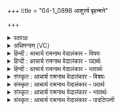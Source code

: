 +++
title = "04-1_0898 आशुरर्ष बृहन्मते"

+++
<details><summary>पदपाठः</summary>

आ꣣शुः꣡। अ꣣र्ष। बृहन्मते। बृहत्। मते। प꣡रि꣢꣯। प्रि꣣ये꣡ण꣢। धा꣡म्ना꣢꣯। य꣡त्र꣢꣯। दे꣡वाः꣢। इ꣡ति꣢꣯। ब्रु꣡व꣢꣯न्। ८९८।
</details>

<details><summary>अधिमन्त्रम् (VC)</summary>

- पवमानः सोमः
- बृहन्मतिराङ्गिरसः
- गायत्री
- षड्जः
</details>

<details><summary>हिन्दी : आचार्य रामनाथ वेदालंकार - विषयः</summary>

प्रथम मन्त्र में परमात्मा का आह्वान है ॥
</details>

<details><summary>हिन्दी : आचार्य रामनाथ वेदालंकार - पदार्थः</summary>

पदार्थान्वयभाषाः -  हे (बृहन्मते) महामति से युक्त एवं महामति को देनेवाले परमेश ! (यत्र देवाः) जहाँ दिव्यगुण रहते हैं,वहां मेरा निवास है (इति ब्रुवन्) यह कहते हुए आप (प्रियेण धाम्ना) अपने मधुर तेज के साथ (आशुः) शीघ्रकारी होते हुए (परि अर्ष) हमारे जीवन में चारों ओर व्याप्त हो जाएँ ॥१॥
</details>

<details><summary>हिन्दी : आचार्य रामनाथ वेदालंकार - भावार्थः</summary>

भावार्थभाषाः -  परमात्मा की कृपा प्राप्त करने के लिए अपने आत्मा में दिव्य गुणों को धारण करना चाहिए ॥१॥
</details>

<details><summary>संस्कृत : आचार्य रामनाथ वेदालंकार - विषयः</summary>

तत्रादौ परमात्मानमाह्वयति।
</details>

<details><summary>संस्कृत : आचार्य रामनाथ वेदालंकार - पदार्थः</summary>

पदार्थान्वयभाषाः -  हे (बृहन्मते) महामते,महामतिप्रदायक परमेश ![बृहती मतिः यस्य यस्माद् वा स बृहन्मतिः।] (यत्र देवाः) यत्र दिव्यगुणाः सन्ति तत्र मम निवासः (इति ब्रुवन्) इति कथयन् त्वम् (प्रियेण धाम्ना) स्वकीयेन मधुरेण तेजसा सह (आशुः) शीघ्रः सन् (परि अर्ष) अस्माकं जीवनं परितो व्याप्नुहि ॥१॥
</details>

<details><summary>संस्कृत : आचार्य रामनाथ वेदालंकार - भावार्थः</summary>

भावार्थभाषाः -  परमात्मनः कृपां प्राप्तुं स्वात्मनि दिव्यगुणा धारणीयाः ॥१॥
</details>

<details><summary>संस्कृत : आचार्य रामनाथ वेदालंकार - पादटिप्पनी</summary>

टिप्पणी:   १. ऋ० ८।३९।१,‘ब्रुवन्’ इत्यत्र ‘ब्रव॑न्’ इति पाठः।
</details>